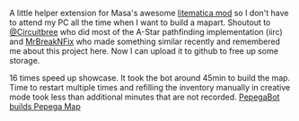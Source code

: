 A little helper extension for Masa's awesome [litematica mod](https://github.com/maruohon/litematica) so I don't have to attend my PC all the time when I want to build a mapart. 
Shoutout to [@Circuitbree](https://github.com/Circuitbree) who did most of the A-Star pathfinding implementation (iirc) and [MrBreakNFix](https://github.com/MrBreakNFix) who made something similar recently and remembered me about this project here.
Now I can upload it to github to free up some storage.

16 times speed up showcase. It took the bot around 45min to build the map. Time to restart multiple times and refilling the inventory manually in creative mode took less than additional minutes that are not recorded.
[PepegaBot builds Pepega Map](https://streamable.com/huymmv)
